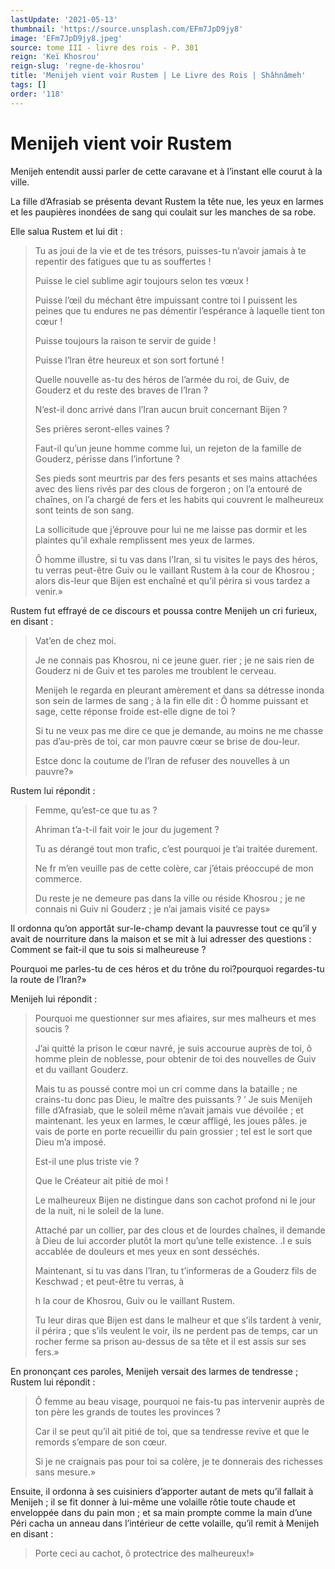 ```yaml
---
lastUpdate: '2021-05-13'
thumbnail: 'https://source.unsplash.com/EFm7JpD9jy8'
image: 'EFm7JpD9jy8.jpeg'
source: tome III - livre des rois - P. 301
reign: 'Keï Khosrou'
reign-slug: 'regne-de-khosrou'
title: 'Menijeh vient voir Rustem | Le Livre des Rois | Shâhnâmeh'
tags: []
order: '118'
---
```


# Menijeh vient voir Rustem

Menijeh entendit aussi parler de cette caravane et à l’instant elle courut à la ville.

La fille d’Afrasiab se présenta devant Rustem la tête nue, les yeux en larmes et les paupières inondées de sang qui coulait sur les manches de sa robe.

Elle salua Rustem et lui dit :

> Tu as joui de la vie et de tes trésors, puisses-tu n’avoir jamais à te repentir des fatigues que tu as souffertes !
>
> Puisse le ciel sublime agir toujours selon tes vœux !
>
> Puisse l’œil du méchant être impuissant contre toi I puissent les peines que tu endures ne pas démentir l’espérance à laquelle tient ton cœur !
>
> Puisse toujours la raison te servir de guide !
>
> Puisse l’Iran être heureux et son sort fortuné !
>
> Quelle nouvelle as-tu des héros de l’armée du roi, de Guiv, de Gouderz et du reste des braves de l’Iran ?
>
> N’est-il donc arrivé dans l’Iran aucun bruit concernant Bijen ?
>
> Ses prières seront-elles vaines ?
>
> Faut-il qu’un jeune homme comme lui, un rejeton de la famille de Gouderz, périsse dans l’infortune ?
>
> Ses pieds sont meurtris par des fers pesants et ses mains attachées avec des liens rivés par des clous de forgeron ; on l’a entouré de chaînes, on l’a chargé de fers et les habits qui couvrent le malheureux sont teints de son sang.
>
> La sollicitude que j’éprouve pour lui ne me laisse pas dormir et les plaintes qu’il exhale remplissent mes yeux de larmes.
>
> Ô homme illustre, si tu vas dans l’Iran, si tu visites le pays des héros, tu verras peut-être Guiv ou le vaillant Rustem à la cour de Khosrou ; alors dis-leur que Bijen est enchaîné et qu’il périra si vous tardez a venir.»

Rustem fut effrayé de ce discours et poussa contre Menijeh un cri furieux, en disant :

> Vat’en de chez moi.
>
> Je ne connais pas Khosrou, ni ce jeune guer. rier ; je ne sais rien de Gouderz ni de Guiv et tes paroles me troublent le cerveau.
>
> Menijeh le regarda en pleurant amèrement et dans sa détresse inonda son sein de larmes de sang ; à la fin elle dit : Ô homme puissant et sage, cette réponse froide est-elle digne de toi ?
>
> Si tu ne veux pas me dire ce que je demande, au moins ne me chasse pas d’au-près de toi, car mon pauvre cœur se brise de dou-leur.
>
> Estce donc la coutume de l’Iran de refuser des nouvelles à un pauvre?»

Rustem lui répondit :

> Femme, qu’est-ce que tu as ?
>
> Ahriman t’a-t-il fait voir le jour du jugement ?
>
> Tu as dérangé tout mon trafic, c’est pourquoi je t’ai traitée durement.
>
> Ne fr m’en veuille pas de cette colère, car j’étais préoccupé de mon commerce.
>
> Du reste je ne demeure pas dans la ville ou réside Khosrou ; je ne connais ni Guiv ni Gouderz ; je n’ai jamais visité ce pays»

Il ordonna qu’on apportât sur-le-champ devant la pauvresse tout ce qu’il y avait de nourriture dans la maison et se mit à lui adresser des questions : Comment se fait-il que tu sois si malheureuse ?

Pourquoi me parles-tu de ces héros et du trône du roi?pourquoi regardes-tu la route de l’Iran?»

Menijeh lui répondit :

> Pourquoi me questionner sur mes afiaires, sur mes malheurs et mes soucis ?
>
> J’ai quitté la prison le cœur navré, je suis accourue auprès de toi, ô homme plein de noblesse, pour obtenir de toi des nouvelles de Guiv et du vaillant Gouderz.
>
> Mais tu as poussé contre moi un cri comme dans la bataille ; ne crains-tu donc pas Dieu, le maître des puissants ? ’
> Je suis Menijeh fille d’Afrasiab, que le soleil même n’avait jamais vue dévoilée ; et maintenant. les yeux en larmes, le cœur affligé, les joues pâles. je vais de porte en porte recueillir du pain grossier ; tel est le sort que Dieu m’a imposé.
>
> Est-il une plus triste vie ?
>
> Que le Créateur ait pitié de moi !
>
> Le malheureux Bijen ne distingue dans son cachot profond ni le jour de la nuit, ni le soleil de la lune.
>
> Attaché par un collier, par des clous et de lourdes chaînes, il demande à Dieu de lui accorder plutôt la mort qu’une telle existence. .I e suis accablée de douleurs et mes yeux en sont desséchés.
>
> Maintenant, si tu vas dans l’Iran, tu t’informeras de a Gouderz fils de Keschwad ; et peut-être tu verras, à
>
> h la cour de Khosrou, Guiv ou le vaillant Rustem.
>
> Tu leur diras que Bijen est dans le malheur et que s’ils tardent à venir, il périra ; que s’ils veulent le voir, ils ne perdent pas de temps, car un rocher ferme sa prison au-dessus de sa tête et il est assis sur ses fers.»

En prononçant ces paroles, Menijeh versait des larmes de tendresse ; Rustem lui répondit :

> Ô femme au beau visage, pourquoi ne fais-tu pas intervenir auprès de ton père les grands de toutes les provinces ?
>
> Car il se peut qu’il ait pitié de toi, que sa tendresse revive et que le remords s’empare de son cœur.
>
> Si je ne craignais pas pour toi sa colère, je te donnerais des richesses sans mesure.»

Ensuite, il ordonna à ses cuisiniers d’apporter autant de mets qu’il fallait à Menijeh ; il se fit donner à lui-même une volaille rôtie toute chaude et enveloppée dans du pain mon ; et sa main prompte comme la main d’une Péri cacha un anneau dans l’intérieur de cette volaille, qu’il remit à Menijeh en disant :

> Porte ceci au cachot, ô protectrice des malheureux!»
